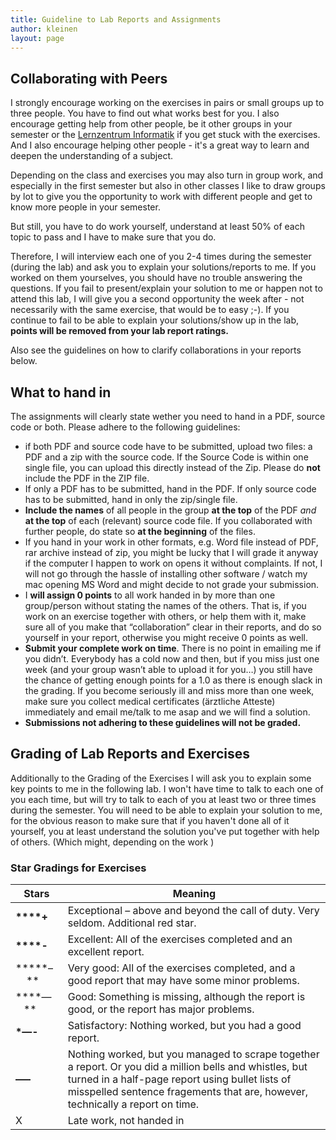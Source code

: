 ```yaml
---
title: Guideline to Lab Reports and Assignments
author: kleinen
layout: page
---
```


## Collaborating with Peers

I strongly encourage working on the exercises in pairs or small groups up to three people. You have to find out what works best for you. I also encourage getting help from other people, be it other groups in your semester or the [Lernzentrum Informatik](http://www.htw-berlin.de/studien-und-weiterbildungsangebot/lernzentren/lernzentrum-informatik/) if you get stuck with the exercises. And I also encourage helping other people - it's a great way to learn and deepen the understanding of a subject.

Depending on the class and exercises you may also turn in group work, and especially in the first semester but also in other classes I like to draw groups by lot to give you the opportunity to work with different people and get to know more people in your semester.

But still, you have to do work yourself, understand at least 50% of each topic to pass and I have to make sure that you do.

Therefore, I will interview each one of you 2-4 times during the semester (during the lab) and ask you to explain your solutions/reports to me. If you worked on them yourselves, you should have no trouble answering the questions. If you fail to present/explain your solution to me or happen not to attend this lab, I will give you a second opportunity the week after - not necessarily with the same exercise, that would be to easy ;-). If you continue to fail to be able to explain your solutions/show up in the lab, **points will be removed from your lab report ratings.**

Also see the guidelines on how to clarify collaborations in your reports below.

## What to hand in
The assignments will clearly state wether you need to hand in a PDF, source code or both. Please adhere to the following guidelines:

*   if both PDF and source code have to be submitted, upload two files: a PDF and a zip with the source code. If the Source Code is within one single file, you can upload this directly instead of the Zip. Please do **not** include the PDF in the ZIP file.
*   If only a PDF has to be submitted, hand in the PDF. If only source code has to be submitted, hand in only the zip/single file.
*   **Include the names** of all people in the group **at the top** of the PDF *and* **at the top** of each (relevant) source code file. If you collaborated with further people, do state so **at the beginning** of the files.
*   If you hand in your work in other formats, e.g. Word file instead of PDF, rar archive instead of zip, you might be lucky that I will grade it anyway if the computer I happen to work on opens it without complaints. If not, I will not go through the hassle of installing other software / watch my mac opening MS Word and might decide to not grade your submission.
*   I **will assign 0 points** to all work handed in by more than one group/person without stating the names of the others. That is, if you work on an exercise together with others, or help them with it, make sure all of you make that &#8220;collaboration&#8221; clear in their reports, and do so yourself in your report, otherwise you might receive 0 points as well.
*   **Submit your complete work on time**. There is no point in emailing me if you didn&#8217;t. Everybody has a cold now and then, but if you miss just one week (and your group wasn&#8217;t able to upload it for you&#8230;) you still have the chance of getting enough points for a 1.0 as there is enough slack in the grading. If you become seriously ill and miss more than one week, make sure you collect medical certificates (ärztliche Atteste) immediately and email me/talk to me asap and we will find a solution.
*   **Submissions not adhering to these guidelines will not be graded.**

## Grading of Lab Reports and Exercises

Additionally to the Grading of the Exercises I will ask you to explain some key points to me in the following lab. I won't have time to talk to each one of you each time, but will try to talk to each of you at least two or three times during the semester. You will need to be able to explain your solution to me, for the obvious reason to make sure that if you haven't done all of it yourself, you at least understand the solution you've put together with help of others. (Which might, depending on the work )

### Star Gradings for Exercises

| Stars | Meaning |
| --- | --- |
| **\*\*\*\*+** | Exceptional – above and beyond the call of duty. Very seldom. Additional red star. |
| **\*\*\*\*-** | Excellent: All of the exercises completed and an excellent report. |
| **\*\*\*–     ** | Very good: All of the exercises completed, and a good report that may have some minor problems. |
| **\*\*—    ** | Good: Something is missing, although the report is good, or the report has major problems. |
| **\*—-** | Satisfactory: Nothing worked, but you had a good report. |
| **—–** | Nothing worked, but you managed to scrape together a report. Or you did a million bells and whistles, but turned in a half-page report using bullet lists of misspelled sentence fragements that are, however, technically a report on time. |
| X | Late work, not handed in |
